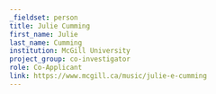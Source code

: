 ```yaml
---
_fieldset: person
title: Julie Cumming
first_name: Julie
last_name: Cumming
institution: McGill University
project_group: co-investigator
role: Co-Applicant
link: https://www.mcgill.ca/music/julie-e-cumming
---
```

